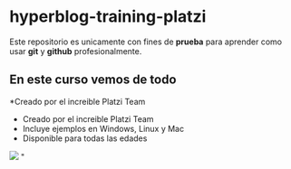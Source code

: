 # hyperblog-training-platzi

Este repositorio es unicamente con fines de **prueba** para aprender como usar **git** y **github** profesionalmente.

## En este curso vemos de todo
*Creado por el increible Platzi Team
* Creado por el increible Platzi Team
* Incluye ejemplos en Windows, Linux y Mac
* Disponible para todas las edades
 

![](https://www.biteinteractive.com/wp-content/uploads/2021/05/git-vs-github.png) "